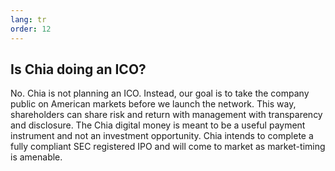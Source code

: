 ```yaml
---
lang: tr
order: 12
---
```


Is Chia doing an ICO?
-----------------------

No. Chia is not planning an ICO. Instead, our goal is to take the company public on American markets before we launch the network. This way, shareholders can share risk and return with management with transparency and disclosure. The Chia digital money is meant to be a useful payment instrument and not an investment opportunity. Chia intends to complete a fully compliant SEC registered IPO and will come to market as market-timing is amenable.
